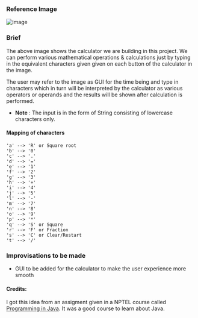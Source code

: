 ### Reference Image
![image](https://user-images.githubusercontent.com/54449603/197407828-44e264da-0b7c-4eff-89d0-927e8d027fec.png)
### Brief
The above image shows the calculator we are building in this project. We can perform various mathematical operations & calculations just by typing in the equivalent characters given given on each button of the calculator in the image.

The user may refer to the image as GUI for the time being and type in characters which in turn will be interpreted by the calculator as various operators or operands and the results will be shown after calculation is performed.

- **Note** : The input is in the form of String consisting of lowercase characters only.

#### Mapping of characters
  ```
'a' --> 'R' or Square root
'b' --> '0'
'c' --> '.'
'd' --> '='
'e' --> '1'
'f' --> '2'
'g' --> '3'
'h' --> '+'
'i' --> '4'
'j' --> '5'
'l' --> '-'
'm' --> '7'
'n' --> '8'
'o' --> '9'
'p' --> '*'
'q' --> 'S' or Square
'r' --> 'F' or Fraction
's' --> 'C' or Clear/Restart
't' --> '/'
  ```
 ### Improvisations to be made
  - GUI to be added for the calculator to make the user experience more smooth


#### Credits:
I got this idea from an assigment given in a NPTEL course called [Programming in Java](https://onlinecourses.nptel.ac.in/noc20_cs08/course). It was a good course to learn about Java.
